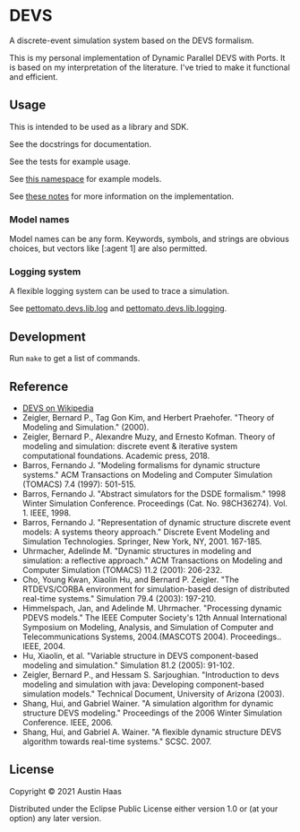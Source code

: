 # DEVS

A discrete-event simulation system based on the DEVS formalism.

This is my personal implementation of Dynamic Parallel DEVS with Ports. It is
based on my interpretation of the literature. I've tried to make it functional
and efficient.

## Usage

This is intended to be used as a library and SDK.

See the docstrings for documentation.

See the tests for example usage.

See [this namespace](./src/pettomato/devs/examples/) for example models.

See [these notes](./doc/notes.org) for more information on the implementation.

### Model names

Model names can be any form. Keywords, symbols, and strings are obvious choices,
but vectors like [:agent 1] are also permitted.

### Logging system

A flexible logging system can be used to trace a simulation.

See [pettomato.devs.lib.log](./src/pettomato/devs/lib/log.cljc) and [pettomato.devs.lib.logging](./src/pettomato/devs/lib/logging.cljc).

## Development

Run `make` to get a list of commands.

## Reference

* [DEVS on Wikipedia](https://en.wikipedia.org/wiki/DEVS)
* Zeigler, Bernard P., Tag Gon Kim, and Herbert Praehofer. "Theory of Modeling and Simulation." (2000).
* Zeigler, Bernard P., Alexandre Muzy, and Ernesto Kofman. Theory of modeling and simulation: discrete event & iterative system computational foundations. Academic press, 2018.
* Barros, Fernando J. "Modeling formalisms for dynamic structure systems." ACM Transactions on Modeling and Computer Simulation (TOMACS) 7.4 (1997): 501-515.
* Barros, Fernando J. "Abstract simulators for the DSDE formalism." 1998 Winter Simulation Conference. Proceedings (Cat. No. 98CH36274). Vol. 1. IEEE, 1998.
* Barros, Fernando J. "Representation of dynamic structure discrete event models: A systems theory approach." Discrete Event Modeling and Simulation Technologies. Springer, New York, NY, 2001. 167-185.
* Uhrmacher, Adelinde M. "Dynamic structures in modeling and simulation: a reflective approach." ACM Transactions on Modeling and Computer Simulation (TOMACS) 11.2 (2001): 206-232.
* Cho, Young Kwan, Xiaolin Hu, and Bernard P. Zeigler. "The RTDEVS/CORBA environment for simulation-based design of distributed real-time systems." Simulation 79.4 (2003): 197-210.
* Himmelspach, Jan, and Adelinde M. Uhrmacher. "Processing dynamic PDEVS models." The IEEE Computer Society's 12th Annual International Symposium on Modeling, Analysis, and Simulation of Computer and Telecommunications Systems, 2004.(MASCOTS 2004). Proceedings.. IEEE, 2004.
* Hu, Xiaolin, et al. "Variable structure in DEVS component-based modeling and simulation." Simulation 81.2 (2005): 91-102.
* Zeigler, Bernard P., and Hessam S. Sarjoughian. "Introduction to devs modeling and simulation with java: Developing component-based simulation models." Technical Document, University of Arizona (2003).
* Shang, Hui, and Gabriel Wainer. "A simulation algorithm for dynamic structure DEVS modeling." Proceedings of the 2006 Winter Simulation Conference. IEEE, 2006.
* Shang, Hui, and Gabriel A. Wainer. "A flexible dynamic structure DEVS algorithm towards real-time systems." SCSC. 2007.

## License

Copyright © 2021 Austin Haas

Distributed under the Eclipse Public License either version 1.0 or (at your option) any later version.
